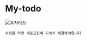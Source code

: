 # My-todo
![동작이상](https://user-images.githubusercontent.com/111376391/208142624-c05e3d82-6abf-4869-a546-0a05664379eb.gif)

    수정을 하면 새로고침이 되어서 해결해야합니다
